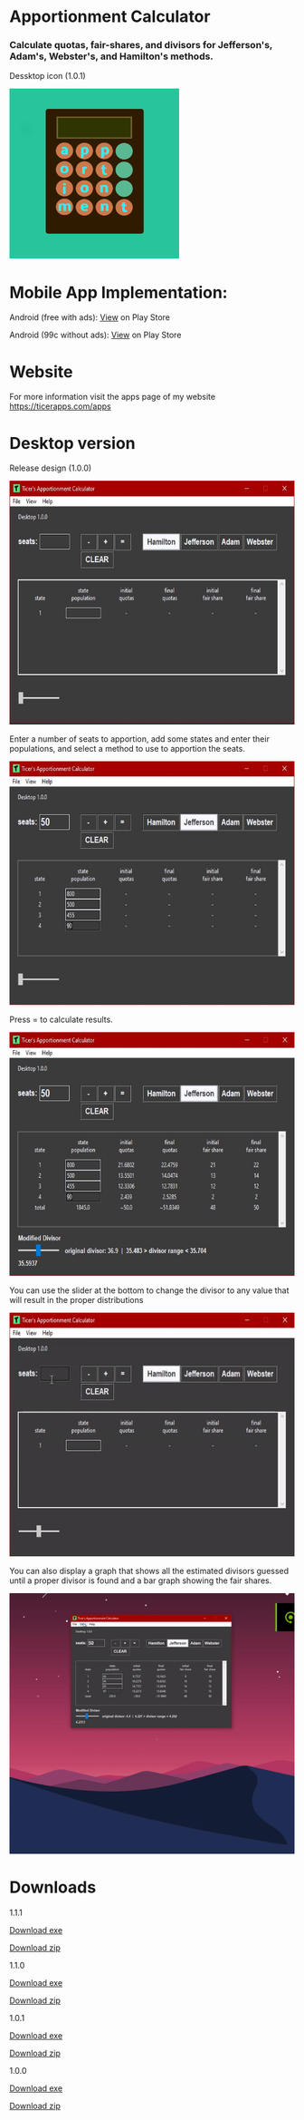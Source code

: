 
# Apportionment Calculator
### Calculate quotas, fair-shares, and divisors for Jefferson's, Adam's, Webster's, and Hamilton's methods.

Dessktop icon (1.0.1)

<img src="res/icon.png" width="300" height="300" >

# Mobile App Implementation:
Android (free with ads): <a href="https://play.google.com/store/apps/details?id=com.brandon.apportionmentcalculator&hl=en_US&gl=US">View</a> on Play Store

Android (99c without ads): <a href="https://play.google.com/store/apps/details?id=com.brandon.apportionmentcalculatorpro&hl=en_US&gl=US">View</a> on Play Store

# Website
For more information visit the apps page of my website https://ticerapps.com/apps

# Desktop version

Release design (1.0.0)

<img src="res/demo_1.JPG" width="685" height="430">

Enter a number of seats to apportion, add some states and enter their populations, and select a method to use to apportion the seats.

<img src="res/demo_2.JPG" width="685" height="430">

Press = to calculate results.

<img src="res/demo_3.JPG" width="685" height="430">

You can use the slider at the bottom to change the divisor to any value that will result in the proper distributions

<img src="res/demo_4.gif" width="685" height="430">

You can also display a graph that shows all the estimated divisors guessed until a proper divisor is found and a bar graph showing the fair shares.

<img src="res/demo_5.gif" width="685" height="460">

# Downloads

1.1.1

<a href="https://github.com/btror/apportionmentCalculatorPy/releases/download/1.1.1/Apportionment.Calculator.exe">Download exe</a>

<a href="https://github.com/btror/apportionmentCalculatorPy/archive/refs/tags/1.1.1.zip">Download zip</a>

1.1.0

<a href="https://github.com/btror/apportionmentCalculatorPy/releases/download/1.1.0/apportionmentCalculatorPy.exe">Download exe</a>

<a href="https://github.com/btror/apportionmentCalculatorPy/archive/refs/tags/1.1.0.zip">Download zip</a>

1.0.1

<a href="https://github.com/btror/apportionmentCalculatorPy/releases/download/1.0.1/apportionmentCalculatorPy.exe">Download exe</a>

<a href="https://github.com/btror/apportionmentCalculatorPy/archive/refs/tags/1.0.1.zip">Download zip</a>

1.0.0

<a href="https://github.com/btror/apportionmentCalculatorPy/releases/download/1.0.0/apportionmentCalculatorPy.exe">Download exe</a>

<a href="https://github.com/btror/apportionmentCalculatorPy/archive/refs/tags/1.0.0.zip">Download zip</a>

